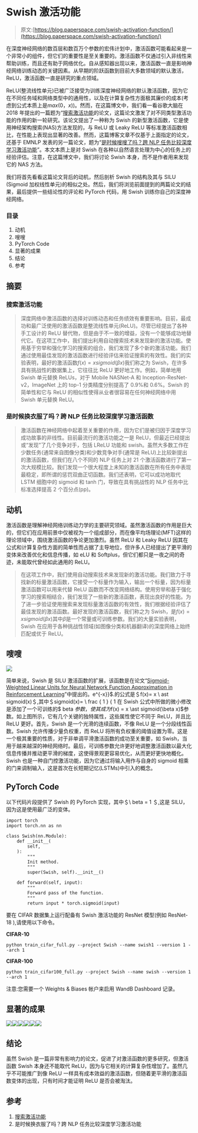 # Swish 激活功能

> 原文:[https://blog.paperspace.com/swish-activation-function/](https://blog.paperspace.com/swish-activation-function/)

在深度神经网络的数百层和数百万个参数的宏伟计划中，激活函数可能看起来是一个非常小的组件，但它们的重要性是至关重要的。激活函数不仅通过引入非线性来帮助训练，而且还有助于网络优化。自从感知器出现以来，激活函数一直是影响神经网络训练动态的关键因素。从早期的阶跃函数到目前大多数领域的默认激活，ReLU，激活函数一直是研究的重点领域。

ReLU(整流线性单元)已被广泛接受为训练深度神经网络的默认激活函数，因为它在不同任务域和网络类型中的通用性，以及在计算复杂性方面极其廉价的成本(考虑到公式本质上是$max(0，x)$)。然而，在这篇博文中，我们看一看谷歌大脑在 2018 年提出的一篇题为“[搜索激活功能](https://arxiv.org/pdf/1710.05941.pdf)的论文，这篇论文激发了对不同类型激活功能的作用的新一轮研究。该论文提出了一种称为 Swish 的新型激活函数，它是使用神经架构搜索(NAS)方法发现的，与 ReLU 或 Leaky ReLU 等标准激活函数相比，在性能上表现出显著的改善。然而，这篇博客文章不仅基于上面指定的论文，还基于 EMNLP 发表的另一篇论文，题为“[是时候嗖嗖了吗？跨 NLP 任务比较深度学习激活功能](https://arxiv.org/abs/1901.02671)”。本文本质上是对 Swish 在各种以自然语言处理为中心的任务上的经验评估。注意，在这篇博文中，我们将讨论 Swish 本身，而不是作者用来发现它的 NAS 方法。

我们将首先看看这篇论文背后的动机，然后剖析 Swish 的结构及其与 SILU (Sigmoid 加权线性单元)的相似之处。然后，我们将浏览前面提到的两篇论文的结果，最后提供一些结论性的评论和 PyTorch 代码，用 Swish 训练你自己的深度神经网络。

### 目录

1.  动机
2.  嗖嗖
3.  PyTorch Code
4.  显著的成果
5.  结论
6.  参考

## 摘要

### 搜索激活功能

> 深度网络中激活函数的选择对训练动态和任务绩效有重要影响。目前，最成功和最广泛使用的激活函数是整流线性单元(ReLU)。尽管已经提出了各种手工设计的 ReLU 替代物，但是由于不一致的增益，没有一个能够成功地替代它。在这项工作中，我们提出利用自动搜索技术来发现新的激活功能。使用基于穷举和强化学习的搜索的组合，我们发现了多个新的激活功能。我们通过使用最佳发现的激活函数进行经验评估来验证搜索的有效性。我们的实验表明，最好的激活函数$f(x) = x sigmoid(\beta x)$我们称之为 Swish，在许多具有挑战性的数据集上，它往往比 ReLU 更好地工作。例如，简单地用 Swish 单元替换 ReLUs，对于 Mobile NASNet-A 和 Inception-ResNet-v2，ImageNet 上的 top-1 分类精度分别提高了 0.9%和 0.6%。Swish 的简单性和它与 ReLU 的相似性使得从业者很容易在任何神经网络中用 Swish 单元替换 ReLU。

### 是时候换衣服了吗？跨 NLP 任务比较深度学习激活函数

> 激活函数在神经网络中起着至关重要的作用，因为它们是被归因于深度学习成功故事的非线性。目前最流行的激活功能之一是 ReLU，但最近已经提出或“发现”了几个竞争对手，包括 LReLU 功能和 swish。虽然大多数工作在少数任务(通常来自图像分类)和少数竞争对手(通常是 ReLU)上比较新提出的激活函数，但我们在八个不同的 NLP 任务上对 21 个激活函数进行了第一次大规模比较。我们发现一个很大程度上未知的激活函数在所有任务中表现最稳定，即所谓的惩罚双曲正切函数。我们还表明，它可以成功地取代 LSTM 细胞中的 sigmoid 和 tanh 门，导致在具有挑战性的 NLP 任务中比标准选择提高 2 个百分点(pp)。

## 动机

激活函数是理解神经网络训练动力学的主要研究领域。虽然激活函数的作用是巨大的，但它们在应用前景中仅被视为一个组成部分，而在像平均场理论(MFT)这样的理论领域中，围绕激活函数的争论更加激烈。虽然 ReLU 和 Leaky ReLU 因其在公式和计算复杂性方面的简单性而占据了主导地位，但许多人已经提出了更平滑的变体来改善优化和信息传播，如 eLU 和 Softplus，但它们都只是一夜之间的奇迹，未能取代曾经如此通用的 ReLU。

> 在这项工作中，我们使用自动搜索技术来发现新的激活功能。我们致力于寻找新的标量激活函数，它接受一个标量作为输入，输出一个标量，因为标量激活函数可以用来代替 ReLU 函数而不改变网络结构。使用穷举和基于强化学习的搜索相结合，我们发现了一些新的激活函数，表现出良好的性能。为了进一步验证使用搜索来发现标量激活函数的有效性，我们根据经验评估了最佳发现的激活函数。最好发现的激活函数，我们称之为 Swish，是$f(x) = x sigmoid(\beta x)$其中$\beta$是一个常量或可训练参数。我们的大量实验表明，Swish 在应用于各种挑战性领域(如图像分类和机器翻译)的深度网络上始终匹配或优于 ReLU。

## 嗖嗖

![](../Images/868e590202d12e5763c10ba1f7175db4.png)

简单来说，Swish 是 SILU 激活函数的扩展，该函数是在论文“[Sigmoid-Weighted Linear Units for Neural Network Function Approximation in Reinforcement Learning](https://arxiv.org/pdf/1702.03118.pdf#:~:text=tion%20(dSiLU).-,The%20activation%20of%20the%20SiLU%20is%20computed%20by%20the%20sigmoid,version%20of%20the%20sigmoid%20function.)”中提出的。e^{-x}}$.的公式是＄f(x)= x \ ast sigmoid(x)＄,其中＄sigmoid(x)= \ frac { 1 } { 1 在 Swish 公式中所做的微小修改是添加了一个可训练的$ beta $参数，使其成为$f(x) = x \ast sigmoid(\beta x)$参数。如上图所示，它有几个关键的独特属性，这些属性使它不同于 ReLU，并且比 ReLU 更好。首先，Swish 是一个光滑的连续函数，不像 ReLU 是一个分段线性函数。Swish 允许传播少量负权重，而 ReLU 将所有负权重的阈值设置为零。这是一个极其重要的性质，对于非单调平滑激活函数的成功至关重要，如 Swish，当用于越来越深的神经网络时。最后，可训练参数允许更好地调整激活函数以最大化信息传播并推动更平滑的梯度，这使得景观更容易优化，从而更好更快地概化。Swish 也是一种自门控激活功能，因为它通过将输入用作与自身的 sigmoid 相乘的门来调制输入，这是首次在长短期记忆(LSTMs)中引入的概念。

## PyTorch Code

以下代码片段提供了 Swish 的 PyTorch 实现，其中＄\ beta = 1 ＄,这是 SILU，因为这是使用最广泛的变体。

```
import torch
import torch.nn as nn

class Swish(nn.Module):
    def __init__(
        self,
    ):
        """
        Init method.
        """
        super(Swish, self).__init__()

    def forward(self, input):
        """
        Forward pass of the function.
        """
        return input * torch.sigmoid(input)
```

要在 CIFAR 数据集上运行配备有 Swish 激活功能的 ResNet 模型(例如 ResNet-18 ),请使用以下命令。

**CIFAR-10**

```
python train_cifar_full.py --project Swish --name swish1 --version 1 --arch 1
```

**CIFAR-100**

```
python train_cifar100_full.py --project Swish --name swish --version 1 --arch 1
```

注意:您需要一个 Weights & Biases 帐户来启用 WandB Dashboard 记录。

## 显著的成果

![](../Images/1b2b5db00fe7287d860e1c95e12f5cd8.png)![](../Images/15aed1e5e47bbdc118e544ae90ee3f36.png)![](../Images/8263a8101acb6ec89048885b168e4ff9.png)![](../Images/e66dca6cf93be591109afb5285da16e0.png)![](../Images/6afb116dd55d49efe9420e2c59edc20a.png)![](../Images/dd4d4dee29b75cb3549a90cfd2e34cae.png)

## 结论

虽然 Swish 是一篇非常有影响力的论文，促进了对激活函数的更多研究，但激活函数 Swish 本身还不能取代 ReLU，因为与它相关的计算复杂性增加了。虽然几乎不可能推广到像 ReLU 一样具有成本效益的激活函数，但随着更平滑的激活函数变体的出现，只有时间才能证明 ReLU 是否会被淘汰。

## 参考

1.  [搜索激活功能](https://arxiv.org/pdf/1710.05941.pdf)
2.  是时候换衣服了吗？跨 NLP 任务比较深度学习激活功能